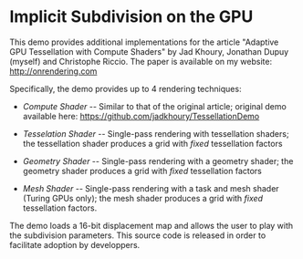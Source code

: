 # Implicit Subdivision on the GPU

This demo provides additional implementations for the article 
"Adaptive GPU Tessellation with Compute Shaders" by Jad Khoury, Jonathan Dupuy (myself) and 
Christophe Riccio.
The paper is available on my website: http://onrendering.com

Specifically, the demo provides up to 4 rendering techniques:

* *Compute Shader* -- Similar to that of the original article; original demo available here: https://github.com/jadkhoury/TessellationDemo

* *Tesselation Shader* -- Single-pass rendering with tessellation shaders; the tessellation shader produces a grid with *fixed* 
tessellation factors

* *Geometry Shader* -- Single-pass rendering with a geometry shader; the geometry shader produces a grid with *fixed* 
tessellation factors

* *Mesh Shader* -- Single-pass rendering with a task and mesh shader (Turing GPUs only); the mesh shader produces a grid 
with *fixed* tessellation factors.

The demo loads a 16-bit displacement map and allows the user to play with the subdivision parameters.
This source code is released in order to facilitate adoption by developpers.


